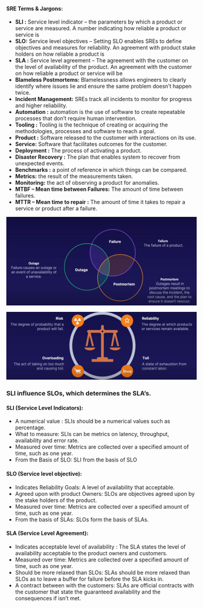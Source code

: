 #### SRE Terms & Jargons:
-	**SLI :** Service level indicator – the parameters by which a product or service are measured. A number indicating how reliable a product or service is
-	**SLO:** Service level objectives – Setting SLO enables SREs to define objectives and measures for reliability. An agreement with product stake holders on how reliable a product is
-	**SLA :** Service level agreement – The agreement with the customer on the level of availability of the product. An agreement with the customer on how reliable a product or service will be
-	**Blameless Postmortems:** Blamelessness allows engineers to clearly identify where issues lie and ensure the same problem doesn’t happen twice. 
-	**Incident Management:** SREs track all incidents to monitor for progress and higher reliability. 
-	**Automation :** automation is the use of software to create repeatable processes that don’t require human intervention.
-	**Tooling :** Tooling is the technique of creating or acquiring the methodologies, processes and software to reach a goal. 
-	**Product :** Software released to the customer with interactions on its use.
-	**Service:** Software that facilitates outcomes for the customer.
-	**Deployment :** The process of activating a product.
-	**Disaster Recovery :** The plan that enables system to recover from unexpected events. 
-	**Benchmarks :** a point of reference in which things can be compared. 
-	**Metrics:** the result of the measurements taken.
-	**Monitoring:** the act of observing a product for anomalies.
-	**MTBF – Mean time between Failures:** The amount of time between failures.
-	**MTTR – Mean time to repair :** The amount of time it takes to repair a service or product after a failure. 

![SRE Overlap]( https://github.com/vurachaitanya/SRE/blob/main/images/SRE%20Overlaps.JPG)

![SRE depends on]( https://github.com/vurachaitanya/SRE/blob/main/images/SRE%20Terms%20depends.JPG)

### SLI influence SLOs, which determines the SLA’s.


#### SLI (Service Level Indicators):
-	A numerical value : SLIs should be a numerical values such as percentage.
-	What to measure: SLIs can be metrics on latency, throughput, availability and error rate.
-	Measured over time: Metrics are collected over a specified amount of time, such as one year.
-	From the Basis of SLO: SLI from the basis of SLO


#### SLO (Service level objective):
-	Indicates Reliability Goals: A level of availability that acceptable.
-	Agreed upon with product Owners: SLOs are objectives agreed upon by the stake holders of the product. 
-	Measured over time: Metrics are collected over a specified amount of time, such as one year.
-	From the basis of SLAs: SLOs form the basis of SLAs.


#### SLA (Service Level Agreement):
-	Indicates acceptable level of availability : The SLA states the level of availability acceptable to the product owners and customers. 
-	Measured over time: Metrics are collected over a specified amount of time, such as one year.
-	Should be more relaxed than SLOs: SLAs should be more relaxed than SLOs as to leave a buffer for failure before the SLA kicks in.
-	A contract between with the customers: SLAs are official contracts with the customer that state the guaranteed availability and the consequences if isn’t met. 
